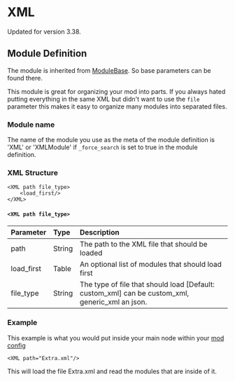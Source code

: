 # XML

Updated for version 3.38.

## Module Definition

The module is inherited from [ModuleBase](https://github.com/GreatBigBushyBeard/PAYDAY-2-BeardLib/wiki/ModuleBase). So base parameters can be found there.

This module is great for organizing your mod into parts. If you always hated putting everything in the same XML but didn't want to use the `file` parameter this makes it easy to organize many modules into separated files.

### Module name

The name of the module you use as the meta of the module definition is 'XML' or 'XMLModule' if `_force_search` is set to true in the module definition.

### XML Structure

```markup
<XML path file_type>
    <load_first/>
</XML>
```

#### `<XML path file_type>`

| Parameter | Type | Description |
| :--- | :--- | :--- |
| path | String | The path to the XML file that should be loaded |
| load\_first | Table | An optional list of modules that should load first |
| file\_type | String | The type of file that should load \[Default: custom\_xml\] can be custom\_xml, generic\_xml an json. |

### Example

This example is what you would put inside your main node within your [mod config](https://github.com/GreatBigBushyBeard/PAYDAY-2-BeardLib/wiki/Module-Config)

```markup
<XML path="Extra.xml"/>
```

This will load the file Extra.xml and read the modules that are inside of it.

